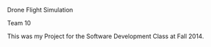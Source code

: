 Drone Flight Simulation 

Team 10

This was my Project for the Software Development Class at Fall 2014.
